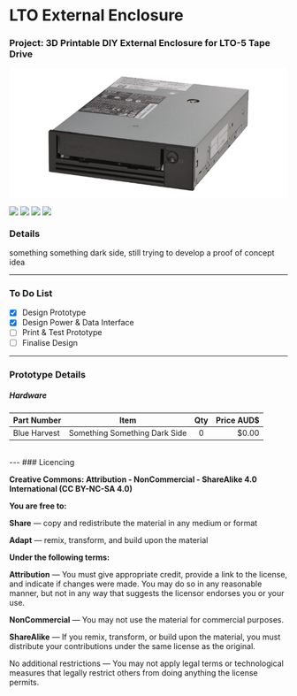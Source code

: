 # LTO External Enclosure <!-- <img align="right" src="https://github.com/CrashOverrideProductions/Tools/blob/main/WiFI%20Lab/repo_images/logo.jpg?raw=true"> -->

### Project: 3D Printable DIY External Enclosure for LTO-5 Tape Drive <img alt="" align="right" src="https://img.shields.io/badge/Status-Prototype%20Phase-informational?style=flat&logoColor=white&color=73398D" />

<!-- Repo Cover Image -->
<p align="center">
    <img align="center" src="https://github.com/CrashOverrideProductions/LTO-External-Enclosure/blob/main/RepoImages/LTODrive.png?raw=true" />
</p>

<!-- Repo Stats -->
<p>
    <img align="center" src="https://img.shields.io/github/commit-activity/m/CrashOverrideProductions/LTO-External-Enclosure"> 
    <img align="center" src="https://img.shields.io/github/last-commit/CrashOverrideProductions/LTO-External-Enclosure"> 
    <img align="center" src="https://img.shields.io/github/languages/code-size/CrashOverrideProductions/LTO-External-Enclosure"> 
    <img align="center" src="https://img.shields.io/github/directory-file-count/CrashOverrideProductions/LTO-External-Enclosure">
</p>

### Details
something something dark side, still trying to develop a proof of concept idea

---
<!-- To Do List -->
### To Do List
- [X] Design Prototype
- [X] Design Power & Data Interface
- [ ] Print & Test Prototype
- [ ] Finalise Design

---
### Prototype Details
##### Hardware
|  Part Number | Item                                                                  | Qty | Price AUD$ |
| ------------ | ----------------------------------------------------------------------| :-: | ---------: |
| Blue Harvest | Something Something Dark Side                                         | 0   | $0.00      |

<br>
---
<!-- Licencing Always at the Bottom -->
### Licencing <img alt="" align="right" src="https://img.shields.io/badge/Licence-CC--BY--NC--SA--4.0-informational?style=flat&logo=Creative%20Commons&logoColor=white&color=EF9421" />

**Creative Commons: Attribution - NonCommercial - ShareAlike 4.0 International (CC BY-NC-SA 4.0)**


**You are free to:**

**Share** — copy and redistribute the material in any medium or format

**Adapt** — remix, transform, and build upon the material


**Under the following terms:**

**Attribution** — You must give appropriate credit, provide a link to the license, and indicate if changes were made. You may do so in any reasonable manner, but not in any way that suggests the licensor endorses you or your use.

**NonCommercial** — You may not use the material for commercial purposes.

**ShareAlike** — If you remix, transform, or build upon the material, you must distribute your contributions under the same license as the original.

No additional restrictions — You may not apply legal terms or technological measures that legally restrict others from doing anything the license permits.
